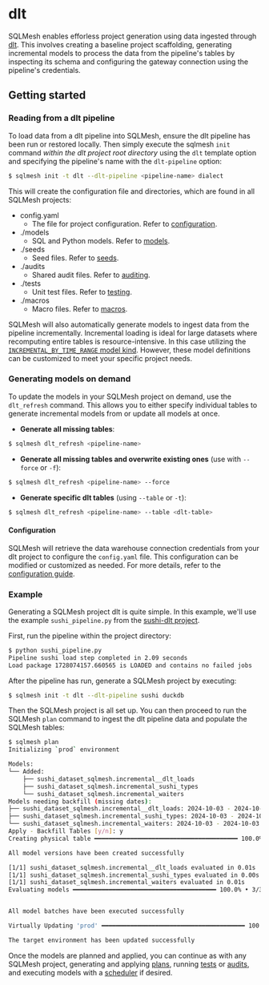# dlt

SQLMesh enables efforless project generation using data ingested through [dlt](https://github.com/dlt-hub/dlt). This involves creating a baseline project scaffolding, generating incremental models to process the data from the pipeline's tables by inspecting its schema and configuring the gateway connection using the pipeline's credentials.

## Getting started
### Reading from a dlt pipeline

To load data from a dlt pipeline into SQLMesh, ensure the dlt pipeline has been run or restored locally. Then simply execute the sqlmesh `init` command *within the dlt project root directory* using the `dlt` template option and specifying the pipeline's name with the `dlt-pipeline` option:

```bash
$ sqlmesh init -t dlt --dlt-pipeline <pipeline-name> dialect
```

This will create the configuration file and directories, which are found in all SQLMesh projects:

- config.yaml
    - The file for project configuration. Refer to [configuration](../reference/configuration.md).
- ./models
    - SQL and Python models. Refer to [models](../concepts/models/overview.md).
- ./seeds
    - Seed files. Refer to [seeds](../concepts/models/seed_models.md).
- ./audits
    - Shared audit files. Refer to [auditing](../concepts/audits.md).
- ./tests
    - Unit test files. Refer to [testing](../concepts/tests.md).
- ./macros
    - Macro files. Refer to [macros](../concepts/macros/overview.md).

SQLMesh will also automatically generate models to ingest data from the pipeline incrementally. Incremental loading is ideal for large datasets where recomputing entire tables is resource-intensive. In this case utilizing the [`INCREMENTAL_BY_TIME_RANGE` model kind](../concepts/models/model_kinds.md#incremental_by_time_range). However, these model definitions can be customized to meet your specific project needs.

### Generating models on demand

To update the models in your SQLMesh project on demand, use the `dlt_refresh` command. This allows you to either specify individual tables to generate incremental models from or update all models at once.

- **Generate all missing tables**:

```bash
$ sqlmesh dlt_refresh <pipeline-name>
```

- **Generate all missing tables and overwrite existing ones** (use with `--force` or `-f`):

```bash
$ sqlmesh dlt_refresh <pipeline-name> --force
```

- **Generate specific dlt tables** (using `--table` or `-t`):

```bash
$ sqlmesh dlt_refresh <pipeline-name> --table <dlt-table>
```

#### Configuration

SQLMesh will retrieve the data warehouse connection credentials from your dlt project to configure the `config.yaml` file. This configuration can be modified or customized as needed. For more details, refer to the [configuration guide](../guides/configuration.md).

### Example

Generating a SQLMesh project dlt is quite simple. In this example, we'll use the example `sushi_pipeline.py` from the [sushi-dlt project](https://github.com/TobikoData/sqlmesh/tree/main/examples/sushi_dlt).

First, run the pipeline within the project directory:

```bash
$ python sushi_pipeline.py
Pipeline sushi load step completed in 2.09 seconds
Load package 1728074157.660565 is LOADED and contains no failed jobs
```

After the pipeline has run, generate a SQLMesh project by executing:

```bash
$ sqlmesh init -t dlt --dlt-pipeline sushi duckdb
```

Then the SQLMesh project is all set up. You can then proceed to run the SQLMesh `plan` command to ingest the dlt pipeline data and populate the SQLMesh tables:

```bash
$ sqlmesh plan
Initializing `prod` environment

Models:
└── Added:
    ├── sushi_dataset_sqlmesh.incremental__dlt_loads
    ├── sushi_dataset_sqlmesh.incremental_sushi_types
    └── sushi_dataset_sqlmesh.incremental_waiters
Models needing backfill (missing dates):
├── sushi_dataset_sqlmesh.incremental__dlt_loads: 2024-10-03 - 2024-10-03
├── sushi_dataset_sqlmesh.incremental_sushi_types: 2024-10-03 - 2024-10-03
└── sushi_dataset_sqlmesh.incremental_waiters: 2024-10-03 - 2024-10-03
Apply - Backfill Tables [y/n]: y
Creating physical table ━━━━━━━━━━━━━━━━━━━━━━━━━━━━━━━━━━━━━━━━ 100.0% • 3/3 • 0:00:00

All model versions have been created successfully

[1/1] sushi_dataset_sqlmesh.incremental__dlt_loads evaluated in 0.01s
[1/1] sushi_dataset_sqlmesh.incremental_sushi_types evaluated in 0.00s
[1/1] sushi_dataset_sqlmesh.incremental_waiters evaluated in 0.01s
Evaluating models ━━━━━━━━━━━━━━━━━━━━━━━━━━━━━━━━━━━━━━━━ 100.0% • 3/3 • 0:00:00


All model batches have been executed successfully

Virtually Updating 'prod' ━━━━━━━━━━━━━━━━━━━━━━━━━━━━━━━━━━━━━━━━ 100.0% • 0:00:00

The target environment has been updated successfully
```

Once the models are planned and applied, you can continue as with any SQLMesh project, generating and applying [plans](../concepts/overview.md#make-a-plan), running [tests](../concepts/overview.md#tests) or [audits](../concepts/overview.md#audits), and executing models with a [scheduler](../guides/scheduling.md) if desired.
